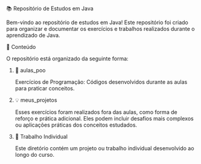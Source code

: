 📚 Repositório de Estudos em Java

Bem-vindo ao repositório de estudos em Java! Este repositório foi criado para organizar e documentar os exercícios e trabalhos realizados durante o aprendizado de Java.

📑 Conteúdo

O repositório está organizado da seguinte forma:

1. 📖 aulas_poo

   Exercícios de Programação: Códigos desenvolvidos durante as aulas para praticar conceitos.

2. 💡 meus_projetos

   Esses exercícios foram realizados fora das aulas, como forma de reforço e prática adicional. Eles podem incluir desafios mais complexos ou aplicações práticas dos conceitos estudados.

3. 🚀 Trabalho Individual

   Este diretório contém um projeto ou trabalho individual desenvolvido ao longo do curso.
